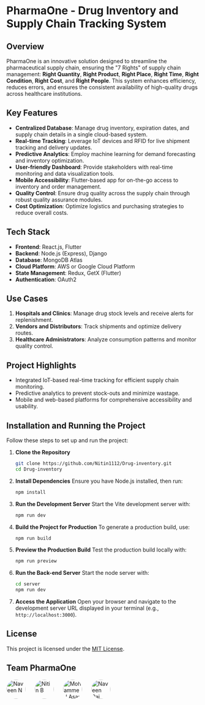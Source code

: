 # PharmaOne - Drug Inventory and Supply Chain Tracking System

## Overview
PharmaOne is an innovative solution designed to streamline the pharmaceutical supply chain, ensuring the "7 Rights" of supply chain management: **Right Quantity**, **Right Product**, **Right Place**, **Right Time**, **Right Condition**, **Right Cost**, and **Right People**. This system enhances efficiency, reduces errors, and ensures the consistent availability of high-quality drugs across healthcare institutions.

## Key Features
- **Centralized Database**: Manage drug inventory, expiration dates, and supply chain details in a single cloud-based system.
- **Real-time Tracking**: Leverage IoT devices and RFID for live shipment tracking and delivery updates.
- **Predictive Analytics**: Employ machine learning for demand forecasting and inventory optimization.
- **User-friendly Dashboard**: Provide stakeholders with real-time monitoring and data visualization tools.
- **Mobile Accessibility**: Flutter-based app for on-the-go access to inventory and order management.
- **Quality Control**: Ensure drug quality across the supply chain through robust quality assurance modules.
- **Cost Optimization**: Optimize logistics and purchasing strategies to reduce overall costs.

## Tech Stack
- **Frontend**: React.js, Flutter
- **Backend**: Node.js (Express), Django
- **Database**: MongoDB Atlas
- **Cloud Platform**: AWS or Google Cloud Platform
- **State Management**: Redux, GetX (Flutter)
- **Authentication**: OAuth2

## Use Cases
1. **Hospitals and Clinics**: Manage drug stock levels and receive alerts for replenishment.
2. **Vendors and Distributors**: Track shipments and optimize delivery routes.
3. **Healthcare Administrators**: Analyze consumption patterns and monitor quality control.

## Project Highlights
- Integrated IoT-based real-time tracking for efficient supply chain monitoring.
- Predictive analytics to prevent stock-outs and minimize wastage.
- Mobile and web-based platforms for comprehensive accessibility and usability.


## Installation and Running the Project

Follow these steps to set up and run the project:

1. **Clone the Repository**
   ```bash
   git clone https://github.com/Nitin1112/Drug-inventory.git
   cd Drug-inventory
   ```

2. **Install Dependencies**
   Ensure you have Node.js installed, then run:
    ```bash
    npm install
    ```

3. **Run the Development Server**
   Start the Vite development server with:
   ```bash
   npm run dev
   ```

4. **Build the Project for Production**
   To generate a production build, use:
   ```bash
   npm run build
   ```

5. **Preview the Production Build**
   Test the production build locally with:
   ```bash
   npm run preview
   ```

6. **Run the Back-end Server**
   Start the node server with:
   ```bash
   cd server
   npm run dev
   ```

7. **Access the Application**
   Open your browser and navigate to the development server URL displayed in your terminal (e.g., `http://localhost:3000`).

## License
This project is licensed under the [MIT License](LICENSE).

## Team PharmaOne

<div>
  <a href="https://github.com/Navin82005" style="display: inline-block;">
    <img src="https://avatars.githubusercontent.com/Navin82005" width="50px" style="border-radius: 50%;" alt="Naveen N"/>
  </a>
   
  <a href="https://github.com/Nitin1112" style="display: inline-block; padding: 0 20px;">
    <img src="https://avatars.githubusercontent.com/Nitin1112" width="50px" style="border-radius: 50%;" alt="Nitin B"/>
  </a>
  
  <a href="https://github.com/mohammedasan" style="display: inline-block;">
    <img src="https://avatars.githubusercontent.com/mohammedasan" width="50px" style="border-radius: 50%;" alt="Mohammed Asan I"/>
  </a>
  
  <a href="https://github.com/naveen-raj" style="display: inline-block; padding: 0 20px;">
    <img src="https://avatars.githubusercontent.com/naveen-raj" width="50px" style="border-radius: 50%;" alt="Naveen Raj"/>
  </a>
</div>



